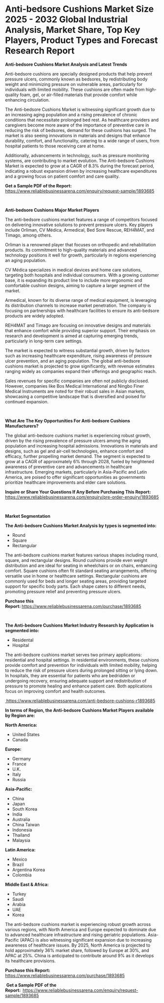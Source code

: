 <p><h1>Anti-bedsore Cushions Market Size 2025 - 2032 Global Industrial Analysis, Market Share, Top Key Players, Product Types and Forecast Research Report</h1></p><p><strong>Anti-bedsore Cushions Market Analysis and Latest Trends</strong></p>
<p><p>Anti-bedsore cushions are specially designed products that help prevent pressure ulcers, commonly known as bedsores, by redistributing body weight and minimizing pressure on vulnerable areas, particularly for individuals with limited mobility. These cushions are often made from high-quality foam, gel, or air-filled materials that provide comfort while enhancing circulation.</p><p>The Anti-bedsore Cushions Market is witnessing significant growth due to an increasing aging population and a rising prevalence of chronic conditions that necessitate prolonged bed rest. As healthcare providers and caregivers become more aware of the importance of preventive care in reducing the risk of bedsores, demand for these cushions has surged. The market is also seeing innovations in materials and designs that enhance durability, comfort, and functionality, catering to a wide range of users, from hospital patients to those receiving care at home.</p><p>Additionally, advancements in technology, such as pressure monitoring systems, are contributing to market evolution. The Anti-bedsore Cushions Market is expected to grow at a CAGR of 8.3% during the forecast period, indicating a robust expansion driven by increasing healthcare expenditures and a growing focus on patient comfort and care quality.</p></p>
<p><strong>Get a Sample PDF of the Report:&nbsp;</strong> <a href="https://www.reliablebusinessarena.com/enquiry/request-sample/1893685?utm_campaign=1871&utm_medium=2&utm_source=Github&utm_content=ia&utm_term=14042025&utm_id=anti-bedsore-cushions">https://www.reliablebusinessarena.com/enquiry/request-sample/1893685</a></p>
<p>&nbsp;</p>
<p><strong>Anti-bedsore Cushions Major Market Players</strong></p>
<p><p>The anti-bedsore cushions market features a range of competitors focused on delivering innovative solutions to prevent pressure ulcers. Key players include Orliman, CV Médica, Armedical, Bed Sore Rescue, REH4MAT, and Timago, among others. </p><p>Orliman is a renowned player that focuses on orthopedic and rehabilitation products. Its commitment to high-quality materials and advanced technology positions it well for growth, particularly in regions experiencing an aging population. </p><p>CV Médica specializes in medical devices and home care solutions, targeting both hospitals and individual consumers. With a growing customer base, it is expanding its product line to include more ergonomic and comfortable cushion designs, aiming to capture a larger segment of the market.</p><p>Armedical, known for its diverse range of medical equipment, is leveraging its distribution channels to increase market penetration. The company is focusing on partnerships with healthcare facilities to ensure its anti-bedsore products are widely adopted.</p><p>REH4MAT and Timago are focusing on innovative designs and materials that enhance comfort while providing superior support. Their emphasis on research and development is aimed at capturing emerging trends, particularly in long-term care settings.</p><p>The market is expected to witness substantial growth, driven by factors such as increasing healthcare expenditure, rising awareness of pressure ulcer prevention, and an aging population. The global anti-bedsore cushions market is projected to grow significantly, with revenue estimates ranging widely as companies expand their offerings and geographic reach. </p><p>Sales revenues for specific companies are often not publicly disclosed. However, companies like Bos Medical International and Ningbo Finer Medical Instruments are noted for their robust sales in Asian markets, showcasing a competitive landscape that is diversified and poised for continued expansion.</p></p>
<p>&nbsp;</p>
<p><strong>What Are The Key Opportunities For Anti-bedsore Cushions Manufacturers?</strong></p>
<p><p>The global anti-bedsore cushions market is experiencing robust growth, driven by the rising prevalence of pressure ulcers among the aging population and increasing hospital admissions. Innovations in materials and designs, such as gel and air-cell technologies, enhance comfort and efficacy, further propelling market demand. The segment is expected to grow at a CAGR of approximately 6% through 2028, fueled by heightened awareness of preventive care and advancements in healthcare infrastructure. Emerging markets, particularly in Asia-Pacific and Latin America, are poised to offer significant opportunities as governments prioritize healthcare improvements and elder care solutions.</p></p>
<p><strong>Inquire or Share Your Questions If Any Before Purchasing This Report:</strong> <a href="https://www.reliablebusinessarena.com/enquiry/pre-order-enquiry/1893685?utm_campaign=1871&utm_medium=2&utm_source=Github&utm_content=ia&utm_term=14042025&utm_id=anti-bedsore-cushions">https://www.reliablebusinessarena.com/enquiry/pre-order-enquiry/1893685</a></p>
<p>&nbsp;</p>
<p><strong>Market Segmentation</strong></p>
<p><strong>The Anti-bedsore Cushions Market Analysis by types is segmented into:</strong></p>
<p><ul><li>Round</li><li>Square</li><li>Rectangular</li></ul></p>
<p><p>The anti-bedsore cushions market features various shapes including round, square, and rectangular designs. Round cushions provide even weight distribution and are ideal for seating in wheelchairs or on chairs, enhancing comfort. Square cushions often fit standard seating arrangements, offering versatile use in home or healthcare settings. Rectangular cushions are commonly used for beds and longer seating areas, providing targeted support for specific body parts. Each shape caters to different needs, promoting pressure relief and preventing pressure ulcers.</p></p>
<p><strong>Purchase this Report:&nbsp;</strong><a href="https://www.reliablebusinessarena.com/purchase/1893685?utm_campaign=1871&utm_medium=2&utm_source=Github&utm_content=ia&utm_term=14042025&utm_id=anti-bedsore-cushions">https://www.reliablebusinessarena.com/purchase/1893685</a></p>
<p>&nbsp;</p>
<p><strong>The Anti-bedsore Cushions Market Industry Research by Application is segmented into:</strong></p>
<p><ul><li>Residental</li><li>Hospital</li></ul></p>
<p><p>The anti-bedsore cushions market serves two primary applications: residential and hospital settings. In residential environments, these cushions provide comfort and prevention for individuals with limited mobility, helping to reduce the risk of pressure ulcers during prolonged sitting or lying down. In hospitals, they are essential for patients who are bedridden or undergoing recovery, ensuring adequate support and redistribution of pressure to promote healing and enhance patient care. Both applications focus on improving comfort and health outcomes.</p></p>
<p><a href="https://www.reliablebusinessarena.com/anti-bedsore-cushions-r1893685?utm_campaign=1871&utm_medium=2&utm_source=Github&utm_content=ia&utm_term=14042025&utm_id=anti-bedsore-cushions">&nbsp;https://www.reliablebusinessarena.com/anti-bedsore-cushions-r1893685</a></p>
<p><strong>In terms of Region, the Anti-bedsore Cushions Market Players available by Region are:</strong></p>
<p>
    <p> <strong> North America: </strong>
        <ul>
            <li>United States</li>
            <li>Canada</li>
        </ul>
        </p> 
    <p> <strong> Europe: </strong>
        <ul>
            <li>Germany</li>
            <li>France</li>
            <li>U.K.</li>
            <li>Italy</li>
            <li>Russia</li>
        </ul>
        </p> 
    <p> <strong> Asia-Pacific: </strong>
        <ul>
            <li>China</li>
            <li>Japan</li>
            <li>South Korea</li>
            <li>India</li>
            <li>Australia</li>
            <li>China Taiwan</li>
            <li>Indonesia</li>
            <li>Thailand</li>
            <li>Malaysia</li>
        </ul>
        </p> 
    <p> <strong> Latin America: </strong>
        <ul>
            <li>Mexico</li>
            <li>Brazil</li>
            <li>Argentina Korea</li>
            <li>Colombia</li>
        </ul>
        </p> 
    <p> <strong> Middle East & Africa: </strong>
        <ul>
            <li>Turkey</li>
            <li>Saudi</li>
            <li>Arabia</li>
            <li>UAE</li>
            <li>Korea</li>
        </ul>
    </p>
    </p>
<p><p>The anti-bedsore cushions market is experiencing robust growth across various regions, with North America and Europe expected to dominate due to advanced healthcare infrastructure and rising geriatric populations. Asia-Pacific (APAC) is also witnessing significant expansion due to increasing awareness of healthcare issues. By 2025, North America is projected to hold approximately 36% market share, followed by Europe at 30%, and APAC at 25%. China is anticipated to contribute around 9% as it develops its healthcare provisions.</p></p>
<p><strong>Purchase this Report: </strong><a href="https://www.reliablebusinessarena.com/purchase/1893685?utm_campaign=1871&utm_medium=2&utm_source=Github&utm_content=ia&utm_term=14042025&utm_id=anti-bedsore-cushions">https://www.reliablebusinessarena.com/purchase/1893685</a></p>
<p>&nbsp;<strong>Get a Sample PDF of the Report:&nbsp;&nbsp;</strong><a href="https://www.reliablebusinessarena.com/enquiry/request-sample/1893685?utm_campaign=1871&utm_medium=2&utm_source=Github&utm_content=ia&utm_term=14042025&utm_id=anti-bedsore-cushions">https://www.reliablebusinessarena.com/enquiry/request-sample/1893685</a></p>
<p><strong></strong></p>
<p><p></p><p></p><p></p></p>